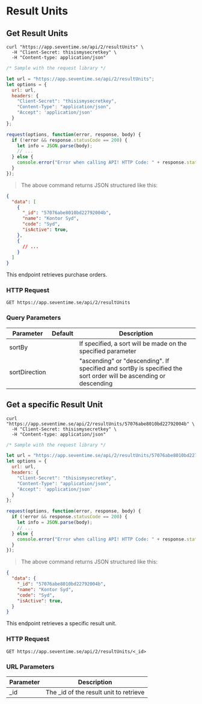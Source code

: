 # Result Units
## Get Result Units

```shell
curl "https://app.seventime.se/api/2/resultUnits" \
  -H "Client-Secret: thisismysecretkey" \
  -H "Content-type: application/json"
```

```javascript
/* Sample with the request library */

let url = "https://app.seventime.se/api/2/resultUnits";
let options = {
  url: url,
  headers: {
    "Client-Secret": "thisismysecretkey",
    "Content-Type": "application/json",
    "Accept": 'application/json'
  }
};

request(options, function(error, response, body) {
  if (!error && response.statusCode == 200) {
    let info = JSON.parse(body);
    // ...
  } else {
    console.error("Error when calling API! HTTP Code: " + response.statusCode + ", Error message: " + body.errorMessage);
  }  
});
```

> The above command returns JSON structured like this:

```json
{
  "data": [
    {
      "_id": "57076abe8010bd22792004b",
      "name": "Kontor Syd",
      "code": "Syd",
      "isActive": true,
    },
    {
      // ...
    }
  ]
}
```

This endpoint retrieves purchase orders.

### HTTP Request

`GET https://app.seventime.se/api/2/resultUnits`

### Query Parameters

Parameter | Default | Description
--------- | ------- | -----------
sortBy                              |  | If specified, a sort will be made on the specified parameter
sortDirection                       |  | "ascending" or "descending". If specified and sortBy is specified the sort order will be ascending or descending

## Get a specific Result Unit

```shell
curl "https://app.seventime.se/api/2/resultUnits/57076abe8010bd22792004b" \
  -H "Client-Secret: thisismysecretkey" \
  -H "Content-type: application/json"
```

```javascript
/* Sample with the request library */

let url = "https://app.seventime.se/api/2/resultUnits/57076abe8010bd22792004b";
let options = {
  url: url,
  headers: {
    "Client-Secret": "thisismysecretkey",
    "Content-Type": "application/json",
    "Accept": 'application/json'
  }
};

request(options, function(error, response, body) {
  if (!error && response.statusCode == 200) {
    let info = JSON.parse(body);
    // ...
  } else {
    console.error("Error when calling API! HTTP Code: " + response.statusCode + ", Error message: " + body.errorMessage);
  }
});
```

> The above command returns JSON structured like this:

```json
{
  "data": {
    "_id": "57076abe8010bd22792004b",
    "name": "Kontor Syd",
    "code": "Syd",
    "isActive": true,
  }
}
```

This endpoint retrieves a specific result unit.


### HTTP Request

`GET https://app.seventime.se/api/2/resultUnits/<_id>`

### URL Parameters

Parameter | Description
--------- | -----------
_id | The _id of the result unit to retrieve
